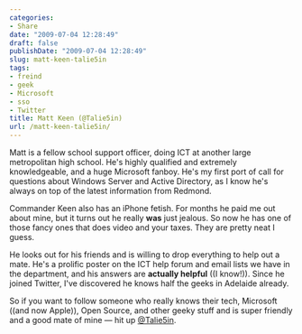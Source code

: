 ```yaml
---
categories:
- Share
date: "2009-07-04 12:28:49"
draft: false
publishDate: "2009-07-04 12:28:49"
slug: matt-keen-talie5in
tags:
- freind
- geek
- Microsoft
- sso
- Twitter
title: Matt Keen (@Talie5in)
url: /matt-keen-talie5in/
---
```

Matt is a fellow school support officer, doing ICT at another large
metropolitan high school. He's highly qualified and extremely
knowledgeable, and a huge Microsoft fanboy. He's my first port of call
for questions about Windows Server and Active Directory, as I know he's
always on top of the latest information from Redmond.

Commander Keen also has an iPhone fetish. For months he paid me out
about mine, but it turns out he really **was** just jealous. So now he
has one of those fancy ones that does video and your taxes. They are
pretty neat I guess.

He looks out for his friends and is willing to drop everything to help
out a mate. He's a prolific poster on the ICT help forum and email lists
we have in the department, and his answers are **actually helpful** ((I
know!)). Since he joined Twitter, I've discovered he knows half the
geeks in Adelaide already.

So if you want to follow someone who really knows their tech, Microsoft
((and now Apple)), Open Source, and other geeky stuff and is super
friendly and a good mate of mine — hit up
[@Talie5in](http://twitter.com/talie5in).